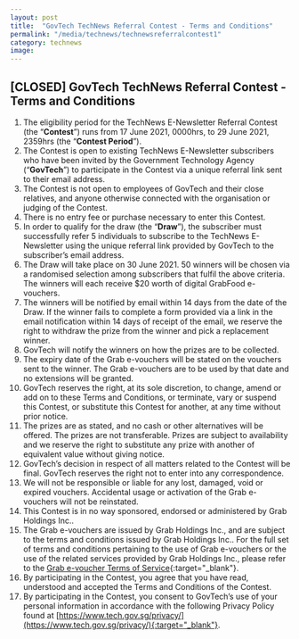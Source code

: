 ```yaml
---
layout: post
title:  "GovTech TechNews Referral Contest - Terms and Conditions"
permalink: "/media/technews/technewsreferralcontest1"
category: technews
image: 
---
```


## [CLOSED] GovTech TechNews Referral Contest - Terms and Conditions

1.	The eligibility period for the TechNews E-Newsletter Referral Contest (the “**Contest**”) runs from 17 June 2021, 0000hrs, to 29 June 2021, 2359hrs (the “**Contest Period**”).
2.	The Contest is open to existing TechNews E-Newsletter subscribers who have been invited by the Government Technology Agency (“**GovTech**”) to participate in the Contest via a unique referral link sent to their email address.
3.	The Contest is not open to employees of GovTech and their close relatives, and anyone otherwise connected with the organisation or judging of the Contest.
4.	There is no entry fee or purchase necessary to enter this Contest.
5.	In order to qualify for the draw (the “**Draw**”), the subscriber must successfully refer 5 individuals to subscribe to the TechNews E-Newsletter using the unique referral link provided by GovTech to the subscriber’s email address.
6.	The Draw will take place on 30 June 2021. 50 winners will be chosen via a randomised selection among subscribers that fulfil the above criteria. The winners will each receive $20 worth of digital GrabFood e-vouchers.
7.	The winners will be notified by email within 14 days from the date of the Draw. If the winner fails to complete a form provided via a link in the email notification within 14 days of receipt of the email, we reserve the right to withdraw the prize from the winner and pick a replacement winner.
8.	GovTech will notify the winners on how the prizes are to be collected.
9.	The expiry date of the Grab e-vouchers will be stated on the vouchers sent to the winner. The Grab e-vouchers are to be used by that date and no extensions will be granted.
10.	GovTech reserves the right, at its sole discretion, to change, amend or add on to these Terms and Conditions, or terminate, vary or suspend this Contest, or substitute this Contest for another, at any time without prior notice.
11.	The prizes are as stated, and no cash or other alternatives will be offered. The prizes are not transferable. Prizes are subject to availability and we reserve the right to substitute any prize with another of equivalent value without giving notice.
12.	GovTech’s decision in respect of all matters related to the Contest will be final. GovTech reserves the right not to enter into any correspondence.
13.	We will not be responsible or liable for any lost, damaged, void or expired vouchers. Accidental usage or activation of the Grab e-vouchers will not be reinstated.
14.	This Contest is in no way sponsored, endorsed or administered by Grab Holdings Inc..
15.	The Grab e-vouchers are issued by Grab Holdings Inc., and are subject to the terms and conditions issued by Grab Holdings Inc.. For the full set of terms and conditions pertaining to the use of Grab e-vouchers or the use of the related services provided by Grab Holdings Inc., please refer to the [Grab e-voucher Terms of Service](https://gifts.grab.com/sg/terms-of-use/){:target="_blank"}.
16.	By participating in the Contest, you agree that you have read, understood and accepted the Terms and Conditions of the Contest.
17.	By participating in the Contest, you consent to GovTech’s use of your personal information in accordance with the following Privacy Policy found at [https://www.tech.gov.sg/privacy/](https://www.tech.gov.sg/privacy/){:target="_blank"}. 
